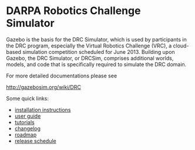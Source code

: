 # DARPA Robotics Challenge Simulator #

Gazebo is the basis for the DRC Simulator, which is used by participants in the DRC program, especially the Virtual Robotics Challenge (VRC), a cloud-based simulation competition scheduled for June 2013. Building upon Gazebo, the DRC Simulator, or DRCSim, comprises additional worlds, models, and code that is specifically required to simulate the DRC domain.

For more detailed documentations please see

http://gazebosim.org/wiki/DRC

Some quick links:

 * [installation instructions](http://gazebosim.org/wiki/DRC/Install)
 * [user guide](http://gazebosim.org/wiki/DRC/UserGuide)
 * [tutorials](http://gazebosim.org/wiki/DRC/Tutorials)
 * [changelog](http://gazebosim.org/wiki/DRC/Change_log)
 * [roadmap](http://gazebosim.org/wiki/DRC/Roadmap)
 * [release schedule](http://gazebosim.org/wiki/DRC/ReleaseSchedule)

